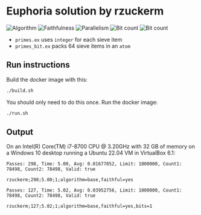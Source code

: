 # Euphoria solution by rzuckerm

![Algorithm](https://img.shields.io/badge/Algorithm-base-green)
![Faithfulness](https://img.shields.io/badge/Faithful-yes-green)
![Parallelism](https://img.shields.io/badge/Parallel-no-green)
![Bit count](https://img.shields.io/badge/Bits-unknown-yellowgreen)
![Bit count](https://img.shields.io/badge/Bits-1-green)

* `primes.ex` uses `integer` for each sieve item
* `primes_bit.ex` packs 64 sieve items in an `atom`

## Run instructions

Build the docker image with this:

```bash
./build.sh
```

You should only need to do this once. Run the docker image:

```bash
./run.sh
```

## Output

On an Intel(R) Core(TM) i7-8700 CPU @ 3.20GHz with 32 GB of memory on a Windows 10 desktop running
a Ubuntu 22.04 VM in VirtualBox 6.1:

```
Passes: 298, Time: 5.00, Avg: 0.01677852, Limit: 1000000, Count1: 78498, Count2: 78498, Valid: true

rzuckerm;298;5.00;1;algorithm=base,faithful=yes

Passes: 127, Time: 5.02, Avg: 0.03952756, Limit: 1000000, Count1: 78498, Count2: 78498, Valid: true

rzuckerm;127;5.02;1;algorithm=base,faithful=yes,bits=1
```

